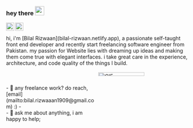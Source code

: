 ### hey there <img src="https://media.giphy.com/media/hvRJCLFzcasrR4ia7z/giphy.gif" width="25px">
<!-- <a href="https://www.instagram.com/abhishknads/">
  <img align="left" alt="Abhishek's Instagram" width="22px" src="https://raw.githubusercontent.com/hussainweb/hussainweb/main/icons/instagram.png" />
</a> -->
<!-- <a href="https://discord.gg/XTW52Kt">
  <img align="left" alt="Abhishek's Discord" width="22px" src="https://raw.githubusercontent.com/peterthehan/peterthehan/master/assets/discord.svg" />
</a> -->
<!-- <a href="https://twitter.com/abhisheknaiidu">
  <img align="left" alt="Abhishek Naidu | Twitter" width="22px" src="https://raw.githubusercontent.com/peterthehan/peterthehan/master/assets/twitter.svg" />
</a> -->
<a href="hthttps://www.linkedin.com/in/b-i-l-a-l-r-i-z-w-a-n-4a68ab199/">
  <img align="left" alt="Bilal LinkedIN" width="22px" src="https://raw.githubusercontent.com/peterthehan/peterthehan/master/assets/linkedin.svg" />
</a>
<a href="https://codepen.io/your-work/">
  <img align="left" alt="Bilal Codepen" width="22px" src="https://i.postimg.cc/TwkrN1Wv/images.png" />
</a>
<br/>
<br/>
hi, i'm [Bilal Rizwaan](bilal-rizwaan.netlify.app), a passionate self-taught front end developer and recently start freelancing  software engineer from Pakistan. my passion for Website  lies with dreaming up ideas and making them come true with elegant interfaces. i take great care in the experience, architecture, and code quality of the things I build.
<br/>
<br/>
<img align="right" alt="GIF" src="https://i.postimg.cc/RZfjH6WF/360-F-313404541-e9-YZ3pht6o-EEk-MXuhx-Tboq-XA2-B2-Sh-Nn-C.jpg" width="50%" height="5%" />
<br/>
<br/>
- 💼 any freelance work? do reach, [email](mailto:bilal.rizwaaan1909@gmail.com) :)
- <br/>
- 💬 ask me about anything, i am happy to help;

